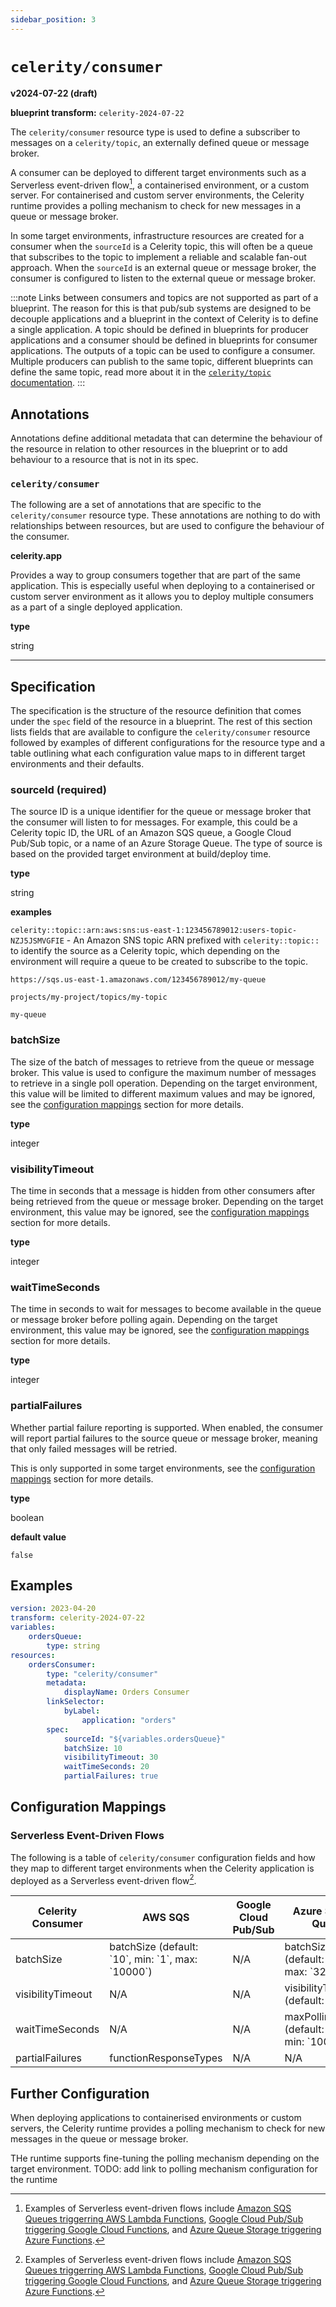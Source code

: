 ```yaml
---
sidebar_position: 3
---
```


# `celerity/consumer`

**v2024-07-22 (draft)**

**blueprint transform:** `celerity-2024-07-22`

The `celerity/consumer` resource type is used to define a subscriber to messages on a `celerity/topic`, an externally defined queue or message broker.

A consumer can be deployed to different target environments such as a Serverless event-driven flow[^1], a containerised environment, or a custom server.
For containerised and custom server environments, the Celerity runtime provides a polling mechanism to check for new messages in a queue or message broker.

In some target environments, infrastructure resources are created for a consumer when the `sourceId` is a Celerity topic, this will often be a queue that subscribes to the topic to implement a reliable and scalable fan-out approach.
When the `sourceId` is an external queue or message broker, the consumer is configured to listen to the external queue or message broker.

:::note
Links between consumers and topics are not supported as part of a blueprint.
The reason for this is that pub/sub systems are designed to be decouple applications and a blueprint in the context of Celerity is to define a single application.
A topic should be defined in blueprints for producer applications and a consumer should be defined in blueprints for consumer applications. The outputs of a topic can be used to configure a consumer. Multiple producers can publish to the same topic, different blueprints can define the same topic, read more about it in the [`celerity/topic` documentation](/docs/applications/resources/celerity-topic).
:::

## Annotations

Annotations define additional metadata that can determine the behaviour of the resource in relation to other resources in the blueprint or to add behaviour to a resource that is not in its spec.

### `celerity/consumer`

The following are a set of annotations that are specific to the `celerity/consumer` resource type.
These annotations are nothing to do with relationships between resources, but are used to configure the behaviour of the consumer.

<p style={{fontSize: '1.2em'}}><strong>celerity.app</strong></p>

Provides a way to group consumers together that are part of the same application.
This is especially useful when deploying to a containerised or custom server environment as it allows you to deploy multiple consumers as a part of a single deployed application.

**type**

string
___

## Specification

The specification is the structure of the resource definition that comes under the `spec` field of the resource in a blueprint.
The rest of this section lists fields that are available to configure the `celerity/consumer` resource followed by examples of different configurations for the resource type and a table outlining what each configuration value maps to in different target environments and their defaults.

### sourceId (required)

The source ID is a unique identifier for the queue or message broker that the consumer will listen to for messages.
For example, this could be a Celerity topic ID, the URL of an Amazon SQS queue, a Google Cloud Pub/Sub topic, or a name of an Azure Storage Queue.
The type of source is based on the provided target environment at build/deploy time.

**type**

string

**examples**

`celerity::topic::arn:aws:sns:us-east-1:123456789012:users-topic-NZJ5JSMVGFIE` - An Amazon SNS topic ARN prefixed with `celerity::topic::` to identify the source as a Celerity topic, which depending on the environment will require a queue to be created to subscribe to the topic. 

`https://sqs.us-east-1.amazonaws.com/123456789012/my-queue`

`projects/my-project/topics/my-topic`

`my-queue`

### batchSize

The size of the batch of messages to retrieve from the queue or message broker.
This value is used to configure the maximum number of messages to retrieve in a single poll operation.
Depending on the target environment, this value will be limited to different maximum values and may be ignored, see the [configuration mappings](#configuration-mappings) section for more details.

**type**

integer

### visibilityTimeout

The time in seconds that a message is hidden from other consumers after being retrieved from the queue or message broker.
Depending on the target environment, this value may be ignored, see the [configuration mappings](#configuration-mappings) section for more details.

**type**

integer

### waitTimeSeconds

The time in seconds to wait for messages to become available in the queue or message broker before polling again.
Depending on the target environment, this value may be ignored, see the [configuration mappings](#configuration-mappings) section for more details.

**type**

integer

### partialFailures

Whether partial failure reporting is supported.
When enabled, the consumer will report partial failures to the source queue or message broker,
meaning that only failed messages will be retried.

This is only supported in some target environments, see the [configuration mappings](#configuration-mappings) section for more details.

**type**

boolean

**default value**

`false`

## Examples

```yaml
version: 2023-04-20
transform: celerity-2024-07-22
variables:
    ordersQueue:
        type: string
resources:
    ordersConsumer:
        type: "celerity/consumer"
        metadata:
            displayName: Orders Consumer
        linkSelector:
            byLabel:
                application: "orders"
        spec:
            sourceId: "${variables.ordersQueue}"
            batchSize: 10
            visibilityTimeout: 30
            waitTimeSeconds: 20
            partialFailures: true
```

## Configuration Mappings

### Serverless Event-Driven Flows

The following is a table of `celerity/consumer` configuration fields and how they map to different target environments when the Celerity application is deployed as a Serverless event-driven flow[^1].

<table>
    <thead>
        <tr>
        <th>Celerity Consumer</th>
        <th>AWS SQS</th>
        <th>Google Cloud Pub/Sub</th>
        <th>Azure Storage Queue</th>
        </tr>
    </thead>
    <tbody>
        <tr>
        <td>batchSize</td>
        <td>batchSize (default: `10`, min: `1`, max: `10000`)</td>
        <td>N/A</td>
        <td>batchSize (default: `16`, max: `32`)</td>
        </tr>
        <tr>
        <td>visibilityTimeout</td>
        <td>N/A</td>
        <td>N/A</td>
        <td>visibilityTimeout (default: `0s`)</td>
        </tr>
        <tr>
        <td>waitTimeSeconds</td>
        <td>N/A</td>
        <td>N/A</td>
        <td>maxPollingInterval (default: `60s`, min: `100ms`)</td>
        </tr>
        <tr>
        <td>partialFailures</td>
        <td>functionResponseTypes</td>
        <td>N/A</td>
        <td>N/A</td>
        </tr>
    </tbody>
</table>

## Further Configuration

When deploying applications to containerised environments or custom servers, the Celerity runtime provides a polling mechanism to check for new messages in the queue or message broker.

THe runtime supports fine-tuning the polling mechanism depending on the target environment.
TODO: add link to polling mechanism configuration for the runtime

[^1]: Examples of Serverless event-driven flows include [Amazon SQS Queues triggerring AWS Lambda Functions](https://docs.aws.amazon.com/lambda/latest/dg/with-sqs.html), [Google Cloud Pub/Sub triggering Google Cloud Functions](https://cloud.google.com/functions/docs/calling/pubsub), and [Azure Queue Storage triggering Azure Functions](https://learn.microsoft.com/en-us/azure/azure-functions/functions-bindings-storage-queue-trigger?tabs=python-v2%2Cisolated-process%2Cnodejs-v4%2Cextensionv5&pivots=programming-language-typescript).
